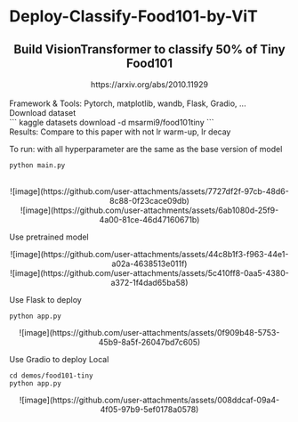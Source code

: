 # Deploy-Classify-Food101-by-ViT
<h2><center>Build VisionTransformer to classify 50% of Tiny Food101 </center> </h2>
<href> <center>https://arxiv.org/abs/2010.11929</center> </href> <br>
<p1>Framework & Tools: Pytorch, matplotlib, wandb, Flask, Gradio, ... </p1> <br>
Download dataset <br>
```
kaggle datasets download -d msarmi9/food101tiny 
``` <br>
Results: Compare to this paper with not lr warm-up, lr decay <br>

To run: with all hyperparameter are the same as the base version of model <br>

```
python main.py
```

<br>

<div align="center">
  ![image](https://github.com/user-attachments/assets/7727df2f-97cb-48d6-8c88-0f23cace09db)
</div>



<center>![image](https://github.com/user-attachments/assets/6ab1080d-25f9-4a00-81ce-46d47160671b)</center>

Use pretrained model <br>

<center>![image](https://github.com/user-attachments/assets/44c8b1f3-f963-44e1-a02a-4638513e011f)</center>


<center>![image](https://github.com/user-attachments/assets/5c410ff8-0aa5-4380-a372-1f4dad65ba58)</center>

Use Flask to deploy <br>

```
python app.py
```

<center>![image](https://github.com/user-attachments/assets/0f909b48-5753-45b9-8a5f-26047bd7c605)</center>

Use Gradio to deploy Local
```
cd demos/food101-tiny
python app.py
```

<center>![image](https://github.com/user-attachments/assets/008ddcaf-09a4-4f05-97b9-5ef0178a0578)</center>






